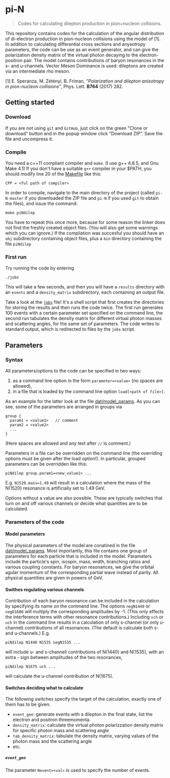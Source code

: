 # pi-N
> Codes for calculating dilepton production in pion+nucleon collisions.

This repository contains codes for the calculation of the angular distribution of di-electron production in pion-nucleon 
collisions using the model of [1]. In addition to calculating differential cross sections and anysotropy
parameters, the code can be use as an event generator, and can give the polarization density matrix of the virtual
photon decaying to the electron-positron pair. 
The model contains contributions of baryon resonances in the s- and u-channels.
Vector Meson Dominance is used: dileptons are created via an intermediate rho meson.

[1] E. Speranza, M. Zétényi, B. Friman, *"Polarization and dilepton anisotropy in pion-nucleon 
collisions"*, Phys. Lett. **B764** (2017) 282.

## Getting started
### Download

If you are not using `git` and `GitHub`, just click on the green "Clone or download" button and in the popup window
click "Download ZIP". Save the file and uncompress it.

### Compile

You need a c++11 compliant compiler and `make`. (I use g++ 4.8.5, and Gnu Make 4.1) If you don't have a suitable `g++`
compiler in your $PATH, you should modify line 20 of the [Makefile](https://github.com/mzetenyi/pi-N/blob/master/Makefile)
like this:
```
CPP = <ful path of compiler>
```
In order to compile, navigate to the 
main directory of the project (called `pi-N-master` if you downloaded the ZIP file and `pi-N` if you used `git` to 
obtain the files), and issue the command:
```
make piNdilep
```
You have to repeat this once more, because for some reason the linker does not find the freshly created object files.
(You will also get some warnings which you can ignore.) If the compilation was succesful you should have an `obj`
subdirectory containing object files, plus a `bin` directory containing the file `piNdilep`

### First run

Try running the code by entering
```
./jobs
```
This will take a few seconds, and then you will have a `results` directory with an `events` and a `density_matrix`
subdirectory, each containing an output file.

Take a look at the [`jobs`](https://github.com/mzetenyi/pi-N/blob/master/jobs) file! It's a shell script that first
creates the directories for storing the results and then runs the code twice. The first run generates 100 events
with a certain parameter set specified on the command line, the second run tabulates the density matrix for different
virtual photon masses and scattering angles, for the same set of parameters. The code writes to standard output, which is
redirected to files by the `jobs` script.

## Parameters
### Syntax

All parameters/options to the code can be specified in two ways:

1. as a command line option in the form `parameter=<value>` (no spaces are allowed),
2. in a file that is loaded by the command line option `load[<path of file>]`.

As an example for the latter look at the file 
[dat/model_params](https://github.com/mzetenyi/pi-N/blob/master/dat/model_params).
As you can see, some of the parameters are arranged in groups via
```
group {
  param1 = <value1>   // comment
  param2 = <value2>
  ...
}
```
(Here spaces are allowed and any text after `//` is comment.) 

Parameters in a file can be overridden on the command line (the overriding options must be given after the load option!). 
In particular, grouped parameters can be overridden like this:
```
piNdilep group.param1=<new_value1> ...
```
E.g. `N1520.mass=1.49` will result in a calculation where the mass of the N(1520) resonance is artificially set
to 1.49 GeV.

Options without a value are also possible. These are typically switches that turn on and off various channels or decide
what quantities are to be calculated.

### Parameters of the code
#### Model parameters

The physical parameters of the model are conatined in the file 
[dat/model_params](https://github.com/mzetenyi/pi-N/blob/master/dat/model_params). Most importantly, this file
contains one group of parameters for each particle that is included in the model. Parameters include the
particle's spin, isospin, mass, width, branching ratios and various coupling constants. For baryon resonances, 
we give the orbital agular momentum of the corresponding partial wave instead of parity. All physical quantities
are given in powers of GeV. 

#### Swithes regulating various channels

Contribution of each baryon resonance can be included in the calculation by specifying its name on the command line.
The options `negN1440` or `negD1600` will multiply the corresponding amplitudes by -1. (This only effects the
interference terms with other resonance contributions.)
Including `sch` or `uch` in the command line results in a calculation of only s-channel (or only u-channel) contributions
of all resonances. (The default is calculate both s- and u-channels.) E.g.
```
piNdilep N1440 N1535 negN1535 ...
```
will include u- and s-channell contributions of N(1440) and N(1535), with an extra - sign between amplitudes of the
two resonances,
```
piNdilep N1675 uch ...
```
will calculate the u-channel contribution of N(1675).

#### Switches deciding what to calculate

The following switches specify the target of the calculation, exactly one of them has to be given:

* `event_gen`: generate events with a dilepton in the final state, list the electron and positron threemomenta.
* `density_matrix`: calculate the virtual photon polarizzation density matrix for specific photon mass and
                     scattering angle
* `tab_density_matrix`: tabulate the density matrix, varying values of the photon mass and the scattering angle
* etc.

##### `event_gen`

The parameter `Nevent=<val>` is used to specify the number of events.
